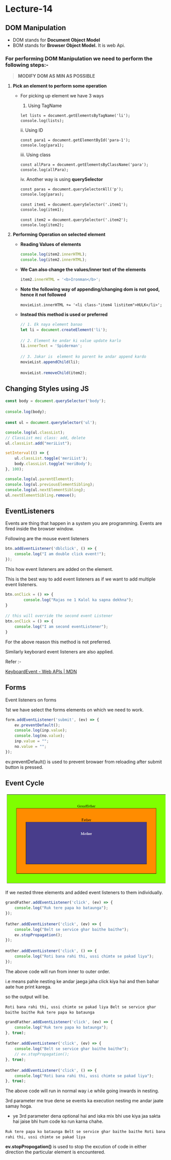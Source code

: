 # Lecture-14

## DOM Manipulation

- DOM stands for **Document Object Model**
- BOM stands for **Browser Object Model.** It is web Api.

### For performing DOM Manipulation we need to perform the following steps:-

> **************************************************MODIFY DOM AS MIN AS POSSIBLE**************************************************
> 
1. **********Pick an element to perform some operation**********
    - For picking up element we have 3 ways
        1. Using TagName
        
        ```
        let lists = document.getElementsByTagName('li');
        console.log(lists);
        ```
        
        ii. Using ID
        
        ```
        const para1 = document.getElementById('para-1');
        console.log(para1);
        ```
        
        iii. Using class
        
        ```
        const allPara = document.getElementsByClassName('para');
        console.log(allPara);
        ```
        
        iv. Another way is using ****************************querySelector****************************
        
        ```
        const paras = document.querySelectorAll('p');
        console.log(paras);
        
        const item1 = document.querySelector('.item1');
        console.log(item1);
        
        const item2 = document.querySelector('.item2');
        console.log(item2);
        ```
        
2. ********Performing Operation on selected element********
    - ****************************************************Reading Values of elements****************************************************
        
        ```jsx
        console.log(item2.innerHTML);
        console.log(item2.innerHTML);
        ```
        
    - ******************************************************************We Can also change the values/inner text of the elements******************************************************************
        
        ```jsx
        item2.innerHTML = '<b>Ironman</b>';
        ```
        
    - ************************************************************Note the following way of appending/changing dom is not good, hence it not followed************************************************************
        
        `movieList.innerHTML += '<li class-"item4 listitem">HULK</li>';`
        
    - ************************************Instead this method is used or preferred************************************
        
        ```jsx
        // 1. Ek naya element banao
        let li = document.createElement('li');
        
        // 2. Element ke andar ki value update karlo
        li.innerText = 'Spiderman';
        
        // 3. Jakar is  element ko parent ke andar append kardo
        movieList.appendChild(li);
        
        movieList.removeChild(item2);
        ```
        

## Changing Styles using JS

```jsx
const body = document.querySelector('body');

console.log(body);

const ul = document.querySelector('ul');
```

```jsx
console.log(ul.classList);
// ClassList mei class: add, delete
ul.classList.add("meriList");
```

```jsx
setInterval(() => {
    ul.classList.toggle('meriList');
    body.classList.toggle('meriBody');
}, 100);
```

```jsx
console.log(ul.parentElement);
console.log(ul.previousElementSibling);
console.log(ul.nextElementSibling);
ul.nextElementSibling.remove();
```

## EventListeners

Events are thing that happen in a system you are programming. Events are fired inside the browser window.

Following are the mouse event listeners

```jsx
btn.addEventListener('dblclick', () => {
    console.log("I am double click event!");
});
```

This how event listeners are added on the element.

This is the best way to add event listeners as if we want to add multiple event listeners.

```jsx
btn.onClick = () => {
		console.log("Rajas ne 1 Kalol ka sapna dekhna");
}

// this will override the second event Listener
btn.onClick = () => {
    console.log("I am second eventListener");
}
```

For the above reason this method is not preferred.

Similarly keyborard event listeners are also applied.

Refer :- 

[KeyboardEvent - Web APIs | MDN](https://developer.mozilla.org/en-US/docs/Web/API/KeyboardEvent)

## Forms

Event listeners on forms

1st we have select the forms elements on which we need to work.

```jsx
form.addEventListener('submit', (ev) => { 
    ev.preventDefault();
    console.log(inp.value);
    console.log(no.value);
    inp.value = "";
    no.value = "";
});
```

ev.preventDefault() is used to prevent browaer from reloading after submit button is pressed.

## Event Cycle

![Untitled](Untitled.png)

If we nested three elements and added event listeners to them individually.

```jsx
grandFather.addEventListener('click', (ev) => {
    console.log("Ruk tere papa ko bataunga");
});

father.addEventListener('click', (ev) => {
    console.log("Belt se service ghar baithe baithe");
    ev.stopPropagation();
});

mother.addEventListener('click', () => {
    console.log("Roti bana rahi thi, ussi chimte se pakad liya");
});
```

The above code will run from inner to outer order.

i.e means pahle nesting ke andar jaega jaha click kiya hai and then bahar aate hue print karega.

so the output will be.

`Roti bana rahi thi, ussi chimte se pakad liya
Belt se service ghar baithe baithe
Ruk tere papa ko bataunga`

```jsx
grandFather.addEventListener('click', (ev) => {
    console.log("Ruk tere papa ko bataunga");
}, true);

father.addEventListener('click', (ev) => {
    console.log("Belt se service ghar baithe baithe");
    // ev.stopPropagation();
}, true);

mother.addEventListener('click', () => {
    console.log("Roti bana rahi thi, ussi chimte se pakad liya");
}, true);
```

The above code will run in normal way i.e while going inwards in nesting.

3rd parameter me true dene se events ka execution nesting me andar jaate samay hoga.

- ye 3rd parameter dena optional hai and iska mix bhi use kiya jaa sakta hai jaise bhi hum code ko run karna chahe.

`Ruk tere papa ko bataunga
Belt se service ghar baithe baithe
Roti bana rahi thi, ussi chimte se pakad liya`

**ev.stopPropogation()** is used to stop the excution of code in either direction the particular element is encountered.
